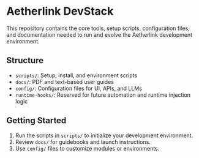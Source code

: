 # Aetherlink DevStack

This repository contains the core tools, setup scripts, configuration files, and documentation needed to run and evolve the Aetherlink development environment.

## Structure

- `scripts/`: Setup, install, and environment scripts
- `docs/`: PDF and text-based user guides
- `config/`: Configuration files for UI, APIs, and LLMs
- `runtime-hooks/`: Reserved for future automation and runtime injection logic

## Getting Started

1. Run the scripts in `scripts/` to initialize your development environment.
2. Review `docs/` for guidebooks and launch instructions.
3. Use `config/` files to customize modules or environments.
